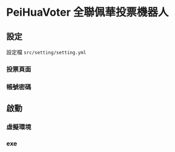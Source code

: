 # PeiHuaVoter 全聯佩華投票機器人

## 設定
設定檔 `src/setting/setting.yml`
### 投票頁面

### 帳號密碼

## 啟動

### 虛擬環境
### exe
